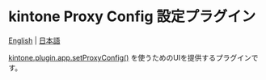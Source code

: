 # kintone Proxy Config 設定プラグイン

[English](/README.md) | [日本語](/README.ja.md)

[kintone.plugin.app.setProxyConfig()](https://cybozu.dev/ja/kintone/docs/js-api/plugins/set-config-for-proxy) を使うためのUIを提供するプラグインです。
